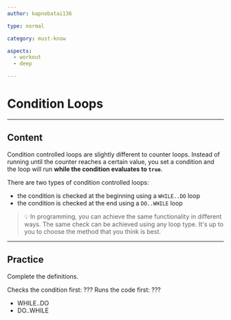 ```yaml
---
author: kapnobatai136

type: normal

category: must-know

aspects:
  - workout
  - deep

---
```


# Condition Loops

---
## Content

Condition controlled loops are slightly different to counter loops. Instead of running until the counter reaches a certain value, you set a condition and the loop will run **while the condition evaluates to `true`**.

There are two types of condition controlled loops:
- the condition is checked at the beginning using a `WHILE..DO` loop
- the condition is checked at the end using a `DO..WHILE` loop

> 💡 In programming, you can achieve the same functionality in different ways. The same check can be achieved using any loop type. It's up to you to choose the method that you think is best.

---
## Practice

Complete the definitions.

Checks the condition first: ???
Runs the code first: ???

- WHILE..DO
- DO..WHILE
